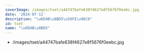 ```yaml
---
coverImage: /images/tset/a44747bafe638f4627e8f5676f0eebc.jpg
date: '2024-07-11'
description: "\u6D4B\u8BD5\u56FE\u96C6"
id: tset
name: "\u6D4B\u8BD5"
---
```

- /images/tset/a44747bafe638f4627e8f5676f0eebc.jpg
